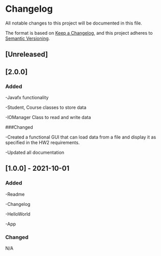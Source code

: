 # Changelog
All notable changes to this project will be documented in this file.

The format is based on [Keep a Changelog](https://keepachangelog.com/en/1.0.0/),
and this project adheres to [Semantic Versioning](https://semver.org/spec/v2.0.0.html).

## [Unreleased]

## [2.0.0]
### Added
-Javafx functionality

-Student, Course classes to store data

-IOManager Class to read and write data


###Changed

-Created a functional GUI that can load data from a file and display
it as specified in the HW2 requirements.

-Updated all documentation

## [1.0.0] - 2021-10-01
### Added
-Readme

-Changelog

-HelloWorld

-App
### Changed
N/A

